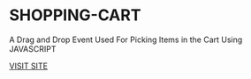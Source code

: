<h1>SHOPPING-CART</h1>
<p>A Drag and Drop Event Used For Picking Items in the Cart Using JAVASCRIPT</p>
<a href="https://addtocart.netlify.com">VISIT SITE</a>
